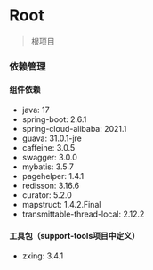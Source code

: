 # Root

> 根项目

### 依赖管理

#### 组件依赖

- java: 17
- spring-boot: 2.6.1
- spring-cloud-alibaba: 2021.1
- guava: 31.0.1-jre
- caffeine: 3.0.5
- swagger: 3.0.0
- mybatis: 3.5.7
- pagehelper: 1.4.1
- redisson: 3.16.6
- curator: 5.2.0
- mapstruct: 1.4.2.Final
- transmittable-thread-local: 2.12.2

#### 工具包（support-tools项目中定义）

- zxing: 3.4.1
